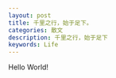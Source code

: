 ```yaml
---
layout: post
title: 千里之行，始于足下。
categories: 散文
description: 千里之行，始于足下
keywords: Life
---
```


Hello World!
